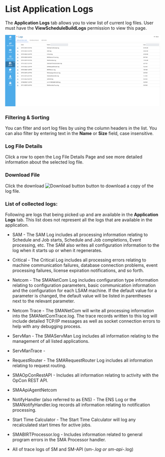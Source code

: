 # List Application Logs

The **Application Logs** tab allows you to view list of current log files. User must have the **ViewScheduleBuildLogs** permission to view this page.

![A screen showing list of log files](../../../../../Resources/Images/SM/Library/Logs/ApplicationLogs.png "List of Log Files")

### Filtering & Sorting

You can filter and sort log files by using the column headers in the list. You can also filter by entering text in the **Name** or **Size** field, case insensitive.

### Log File Details

Click a row to open the Log File Details Page and see more detailed information about the selected log file.

### Download File

Click the download ![Download button](../../../../../Resources/Images/SM/Library/Logs/Download-Button.png "Download") button to download a copy of the log file.

### List of collected logs:

Following are logs that being picked up and are available in the **Application Logs** tab. This list does not represent all the logs that are available in the application.

- SAM - The SAM Log includes all processing information relating to Schedule and Job starts, Schedule and Job completions, Event processing, etc. The SAM also writes all configuration information to the log when it starts up or when it regenerates.

- Critical - The Critical Log includes all processing errors relating to machine communication failures, database connection problems, event processing failures, license expiration notifications, and so forth.

- Netcom - The SMANetCom Log includes configuration type information relating to configuration parameters, basic communication information and the configuration for each LSAM machine. If the default value for a parameter is changed, the default value will be listed in parentheses next to the relevant parameter.

- Netcom Trace - The SMANetCom will write all processing information into the SMANetComTrace.log. The trace records written to this log will include detailed TCP/IP messages as well as socket connection errors to help with any debugging process.

- ServMan - The SMAServMan Log includes all information relating to the management of all listed applications.

- ServManTrace -

- RequestRouter - The SMARequestRouter Log includes all information relating to request routing.

- SMAOpConRestAPI - Includes all information relating to activity with the OpCon REST API.

- SMAApiAgentNetcom

- NotifyHandler (also referred to as ENS) - The ENS Log or the SMANotifyHandler.log records all information relating to notification processing.

- Start Time Calculator - The Start Time Calculator will log any recalculated start times for active jobs.

- SMABIRTProcessor.log - Includes information related to general program errors in the SMA Processor handler.

- All of trace logs of SM and SM-API (sm-_.log or sm-api-_.log)
